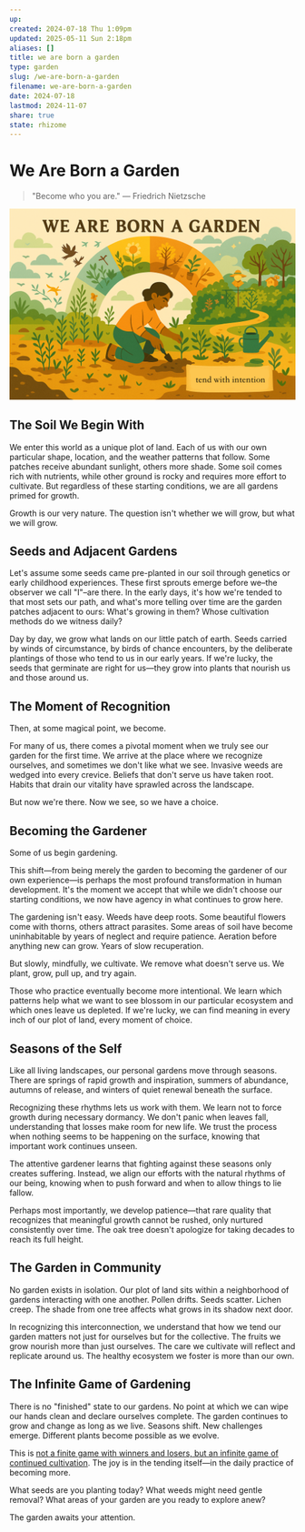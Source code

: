 ```yaml
---
up: 
created: 2024-07-18 Thu 1:09pm
updated: 2025-05-11 Sun 2:18pm
aliases: []
title: we are born a garden
type: garden
slug: /we-are-born-a-garden
filename: we-are-born-a-garden
date: 2024-07-18
lastmod: 2024-11-07
share: true
state: rhizome
---
```

# We Are Born a Garden

> "Become who you are." — Friedrich Nietzsche

![born-a-garden.png](../../static/images/born-a-garden.png)

## The Soil We Begin With

We enter this world as a unique plot of land. Each of us with our own particular shape, location, and the weather patterns that follow. Some patches receive abundant sunlight, others more shade. Some soil comes rich with nutrients, while other ground is rocky and requires more effort to cultivate. But regardless of these starting conditions, we are all gardens primed for growth.

Growth is our very nature. The question isn't whether we will grow, but what we will grow.

## Seeds and Adjacent Gardens

Let's assume some seeds came pre-planted in our soil through genetics or early childhood experiences. These first sprouts emerge before we–the observer we call "I"–are there. In the early days, it's how we're tended to that most sets our path, and what's more telling over time are the garden patches adjacent to ours: What's growing in them? Whose cultivation methods do we witness daily?

Day by day, we grow what lands on our little patch of earth. Seeds carried by winds of circumstance, by birds of chance encounters, by the deliberate plantings of those who tend to us in our early years. If we're lucky, the seeds that germinate are right for us—they grow into plants that nourish us and those around us.

## The Moment of Recognition

Then, at some magical point, we become.

For many of us, there comes a pivotal moment when we truly see our garden for the first time. We arrive at the place where we recognize ourselves, and sometimes we don't like what we see. Invasive weeds are wedged into every crevice. Beliefs that don't serve us have taken root. Habits that drain our vitality have sprawled across the landscape.

But now we're there. Now we see, so we have a choice.

## Becoming the Gardener

Some of us begin gardening.

This shift—from being merely the garden to becoming the gardener of our own experience—is perhaps the most profound transformation in human development. It's the moment we accept that while we didn't choose our starting conditions, we now have agency in what continues to grow here.

The gardening isn't easy. Weeds have deep roots. Some beautiful flowers come with thorns, others attract parasites. Some areas of soil have become uninhabitable by years of neglect and require patience. Aeration before anything new can grow. Years of slow recuperation.

But slowly, mindfully, we cultivate. We remove what doesn't serve us. We plant, grow, pull up, and try again.

Those who practice eventually become more intentional. We learn which patterns help what we want to see blossom in our particular ecosystem and which ones leave us depleted. If we're lucky, we can find meaning in every inch of our plot of land, every moment of choice.

## Seasons of the Self

Like all living landscapes, our personal gardens move through seasons. There are springs of rapid growth and inspiration, summers of abundance, autumns of release, and winters of quiet renewal beneath the surface.

Recognizing these rhythms lets us work with them. We learn not to force growth during necessary dormancy. We don't panic when leaves fall, understanding that losses make room for new life. We trust the process when nothing seems to be happening on the surface, knowing that important work continues unseen.

The attentive gardener learns that fighting against these seasons only creates suffering. Instead, we align our efforts with the natural rhythms of our being, knowing when to push forward and when to allow things to lie fallow.

Perhaps most importantly, we develop patience—that rare quality that recognizes that meaningful growth cannot be rushed, only nurtured consistently over time. The oak tree doesn't apologize for taking decades to reach its full height.

## The Garden in Community

No garden exists in isolation. Our plot of land sits within a neighborhood of gardens interacting with one another. Pollen drifts. Seeds scatter. Lichen creep. The shade from one tree affects what grows in its shadow next door.

In recognizing this interconnection, we understand that how we tend our garden matters not just for ourselves but for the collective. The fruits we grow nourish more than just ourselves. The care we cultivate will reflect and replicate around us. The healthy ecosystem we foster is more than our own.

## The Infinite Game of Gardening

There is no "finished" state to our gardens. No point at which we can wipe our hands clean and declare ourselves complete. The garden continues to grow and change as long as we live. Seasons shift. New challenges emerge. Different plants become possible as we evolve.

This is [not a finite game with winners and losers, but an infinite game of continued cultivation](/work-as-a-game-both-finite-and-infinite). The joy is in the tending itself—in the daily practice of becoming more.

What seeds are you planting today? What weeds might need gentle removal? What areas of your garden are you ready to explore anew?

The garden awaits your attention.